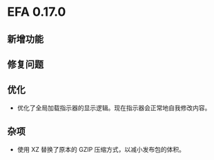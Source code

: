 # EFA 0.17.0

## 新增功能

## 修复问题

## 优化

- 优化了全局加载指示器的显示逻辑。现在指示器会正常地自我修改内容。

## 杂项

- 使用 XZ 替换了原本的 GZIP 压缩方式，以减小发布包的体积。
